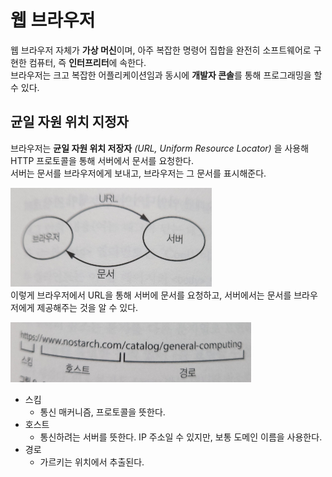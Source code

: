 # 웹 브라우저

웹 브라우저 자체가 **가상 머신**이며, 아주 복잡한 명령어 집합을 완전히 소프트웨어로 구현한 컴퓨터, 즉 **인터프리터**에 속한다.  
브라우저는 크고 복잡한 어플리케이션임과 동시에 **개발자 콘솔**를 통해 프로그래밍을 할 수 있다.

## 균일 자원 위치 지정자
브라우저는 **균일 자원 위치 저장자** *(URL, Uniform Resource Locator)* 을 사용해 HTTP 프로토콜을 통해 서버에서 문서를 요청한다.  
서버는 문서를 브라우저에게 보내고, 브라우저는 그 문서를 표시해준다.

![브라우저_상호작용.png](../../images/브라우저_상호작용.png)  
이렇게 브라우저에서 URL을 통해 서버에 문서를 요청하고, 서버에서는 문서를 브라우저에게 제공해주는 것을 알 수 있다.  

![img.png](../../images/URL_구조.png)  
- 스킴
  - 통신 매커니즘, 프로토콜을 뜻한다.
- 호스트
  - 통신하려는 서버를 뜻한다. IP 주소일 수 있지만, 보통 도메인 이름을 사용한다.
- 경로
  - 가르키는 위치에서 추출된다.